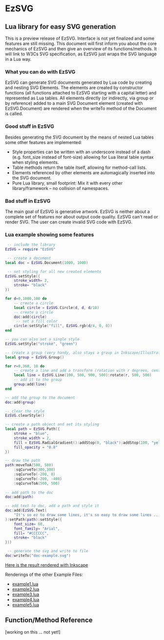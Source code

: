 EzSVG
=====

Lua library for easy SVG generation
-----------------------------------

This is a preview release of EzSVG. Interface is not yet finalized and some features are still missing. This document will first inform you about the core mechanics of EzSVG and then give an overview of its functions/methods. It will link to W3Cs SVG specification, as EzSVG just wraps the SVG language in a Lua way.

### What you can do with EzSVG

EzSVG can generate SVG documents generated by Lua code by creating and nesting SVG Elements. The elements are created by constructor functions (all functions attached to EzSVG starting with a capital letter) and represented as Lua tables. All elements directly (or indirectly, via group or by reference) added to a main SVG Document element (created with EzSVG.Document) are rendered when the writeTo method of the Document is called.

### Good stuff in EzSVG

Besides generating the SVG document by the means of nested Lua tables some other features are implemented:

* Style properties can be written with an underscore instead of a dash (e.g. font_size instead of font-size) allowing for Lua literal table syntax when styling elements.
* Table methods return the table itself, allowing for method-call lists.
* Elements referenced by other elements are automagically inserted into the SVG document.
* Pure Lua library, small footprint: Mix it with every other library/framework – no collision of namespaces.

### Bad stuff in EzSVG

The main goal of EzSVG is generative artwork. EzSVG is neither about a complete set of features nor about output code quality. EzSVG can't read or render SVG. The user can create invalid SVG code with EzSVG.

### Lua example showing some features

```lua
 -- include the library
EzSVG = require "EzSVG"

 -- create a document
local doc = EzSVG.Document(1000, 1000)

 -- set styling for all new created elements
EzSVG.setStyle({
    stroke_width= 2,
    stroke= "black"
})

for d=0,1000,100 do
    -- create a circle
    local circle = EzSVG.Circle(d, d, d/10)
    -- create a circle
    doc:add(circle)
     -- set a fill color
    circle:setStyle("fill", EzSVG.rgb(d/4, 0, 0))
end

-- you can also set a single style
EzSVG.setStyle("stroke", "green")

-- create a group (very handy, also stays a group in Inkscape/Illustrator)
local group = EzSVG.Group()

for r=0,360, 10 do
    -- create a line and add a transform (rotation with r degrees, centered on 500/500)
    local line = EzSVG.Line(100, 500, 900, 500):rotate(r, 500, 500)
    -- add it to the group
    group:add(line)     
end

-- add the group to the document
doc:add(group)

-- clear the style
EzSVG.clearStyle()

-- create a path object and set its styling
local path = EzSVG.Path({
    stroke = "blue",
    stroke_width = 2,
    fill = EzSVG.RadialGradient():addStop(0, "black"):addStop(100, "yellow"),
    fill_opacity = "0.8"
})

-- draw the path
path:moveToA(500, 500)
    :sqCurveTo(300,300)
    :sqCurveTo(-200, 0)
    :sqCurveTo(-200, -400)
    :sqCurveToA(500, 500)
    
-- add path to the doc
doc:add(path)

-- add text to doc, add a path and style it
doc:add(EzSVG.Text(
    "It's so ez to draw some lines, it's so easy to draw some lines ..."
):setPath(path):setStyle({
    font_size= 60,
    font_family= "Arial",
    fill= "#CCCCCC",
    stroke= "black"
}))

 -- generate the svg and write to file
doc:writeTo("doc-example.svg")
```

[Here is the result rendered with Inkscape](http://www.cappel-nord.de/ezsvg-examples/doc-example.png)

Renderings of the other Example Files:
* [example1.lua](http://www.cappel-nord.de/ezsvg-examples/example1.png)
* [example2.lua](http://www.cappel-nord.de/ezsvg-examples/example2.png)
* [example3.lua](http://www.cappel-nord.de/ezsvg-examples/example3.png)
* [example4.lua](http://www.cappel-nord.de/ezsvg-examples/example4.png)
* [example5.lua](http://www.cappel-nord.de/ezsvg-examples/example5.png)

Function/Method Reference
-------------------------

[working on this ... not yet!]